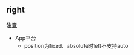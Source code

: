 ## right


<!-- CSSJSON.right.description -->

<!-- CSSJSON.right.syntax -->

<!-- CSSJSON.right.values -->

**注意**  
- App平台  
	+ position为fixed、absolute时left不支持auto 
    
<!-- CSSJSON.right.defaultValue -->

<!-- CSSJSON.right.unixTags -->

<!-- CSSJSON.right.compatibility -->

<!-- CSSJSON.right.reference -->
